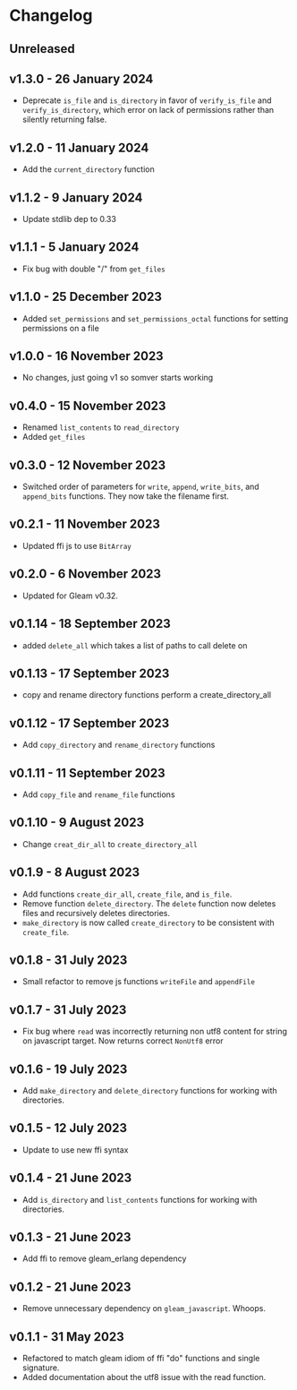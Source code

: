 # Changelog

## Unreleased

## v1.3.0 - 26 January 2024
- Deprecate `is_file` and `is_directory` in favor of `verify_is_file` and `verify_is_directory`,
  which error on lack of permissions rather than silently returning false.

## v1.2.0 - 11 January 2024
- Add the `current_directory` function

## v1.1.2 - 9 January 2024
- Update stdlib dep to 0.33

## v1.1.1 - 5 January 2024
- Fix bug with double "/" from `get_files`

## v1.1.0 - 25 December 2023
- Added `set_permissions` and `set_permissions_octal` functions for setting
  permissions on a file

## v1.0.0 - 16 November 2023
- No changes, just going v1 so somver starts working

## v0.4.0 - 15 November 2023
- Renamed `list_contents` to `read_directory`
- Added `get_files`

## v0.3.0 - 12 November 2023
- Switched order of parameters for `write`, `append`, `write_bits`, and `append_bits` functions.
  They now take the filename first.

## v0.2.1 - 11 November 2023
- Updated ffi js to use `BitArray`

## v0.2.0 - 6 November 2023
- Updated for Gleam v0.32.

## v0.1.14 - 18 September 2023
- added `delete_all` which takes a list of paths to call delete on

## v0.1.13 - 17 September 2023
- copy and rename directory functions perform a create_directory_all

## v0.1.12 - 17 September 2023
- Add `copy_directory` and `rename_directory` functions

## v0.1.11 - 11 September 2023
- Add `copy_file` and `rename_file` functions

## v0.1.10 - 9 August 2023
- Change `creat_dir_all` to `create_directory_all`

## v0.1.9 - 8 August 2023
- Add functions `create_dir_all`, `create_file`, and `is_file`.
- Remove function `delete_directory`. The `delete` function now deletes files
  and recursively deletes directories.
- `make_directory` is now called `create_directory` to be consistent with `create_file`.

## v0.1.8 - 31 July 2023
- Small refactor to remove js functions `writeFile` and `appendFile`

## v0.1.7 - 31 July 2023
- Fix bug where `read` was incorrectly returning non utf8 content for string on 
    javascript target. Now returns correct `NonUtf8` error

## v0.1.6 - 19 July 2023
- Add `make_directory` and `delete_directory` functions for working with directories.

## v0.1.5 - 12 July 2023
- Update to use new ffi syntax

## v0.1.4 - 21 June 2023
- Add `is_directory` and `list_contents` functions for working with directories.

## v0.1.3 - 21 June 2023
- Add ffi to remove gleam_erlang dependency

## v0.1.2 - 21 June 2023
- Remove unnecessary dependency on `gleam_javascript`. Whoops.

## v0.1.1 - 31 May 2023
- Refactored to match gleam idiom of ffi "do" functions and single signature.
- Added documentation about the utf8 issue with the read function. 
